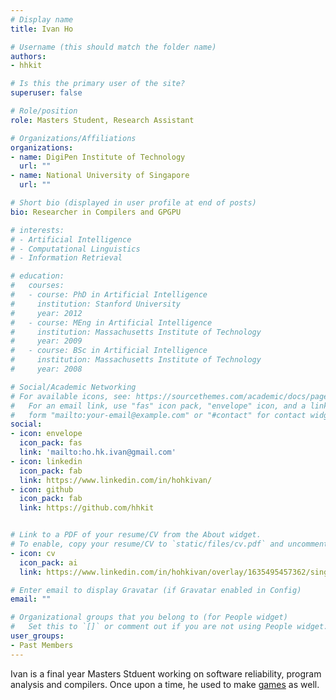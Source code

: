 ```yaml
---
# Display name
title: Ivan Ho

# Username (this should match the folder name)
authors:
- hhkit

# Is this the primary user of the site?
superuser: false

# Role/position
role: Masters Student, Research Assistant

# Organizations/Affiliations
organizations:
- name: DigiPen Institute of Technology
  url: ""
- name: National University of Singapore
  url: ""

# Short bio (displayed in user profile at end of posts)
bio: Researcher in Compilers and GPGPU

# interests:
# - Artificial Intelligence
# - Computational Linguistics
# - Information Retrieval

# education:
#   courses:
#   - course: PhD in Artificial Intelligence
#     institution: Stanford University
#     year: 2012
#   - course: MEng in Artificial Intelligence
#     institution: Massachusetts Institute of Technology
#     year: 2009
#   - course: BSc in Artificial Intelligence
#     institution: Massachusetts Institute of Technology
#     year: 2008

# Social/Academic Networking
# For available icons, see: https://sourcethemes.com/academic/docs/page-builder/#icons
#   For an email link, use "fas" icon pack, "envelope" icon, and a link in the
#   form "mailto:your-email@example.com" or "#contact" for contact widget.
social:
- icon: envelope
  icon_pack: fas
  link: 'mailto:ho.hk.ivan@gmail.com'
- icon: linkedin
  icon_pack: fab
  link: https://www.linkedin.com/in/hohkivan/
- icon: github
  icon_pack: fab
  link: https://github.com/hhkit


# Link to a PDF of your resume/CV from the About widget.
# To enable, copy your resume/CV to `static/files/cv.pdf` and uncomment the lines below.
- icon: cv
  icon_pack: ai
  link: https://www.linkedin.com/in/hohkivan/overlay/1635495457362/single-media-viewer

# Enter email to display Gravatar (if Gravatar enabled in Config)
email: ""

# Organizational groups that you belong to (for People widget)
#   Set this to `[]` or comment out if you are not using People widget.
user_groups:
- Past Members
---
```

Ivan is a final year Masters Stduent working on software reliability, program analysis and compilers. Once upon a time, he used to make [games](https://undefinist.itch.io/thebigpicture) as well.